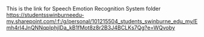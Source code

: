 This is the link for Speech Emotion Recognition System folder
https://studentsswinburneedu-my.sharepoint.com/:f:/g/personal/101215504_students_swinburne_edu_my/Emh4rI4JnQNNqpIphjIDa_kB1fMot8z8r2B3J4BCLKs7Qg?e=WQvoby
